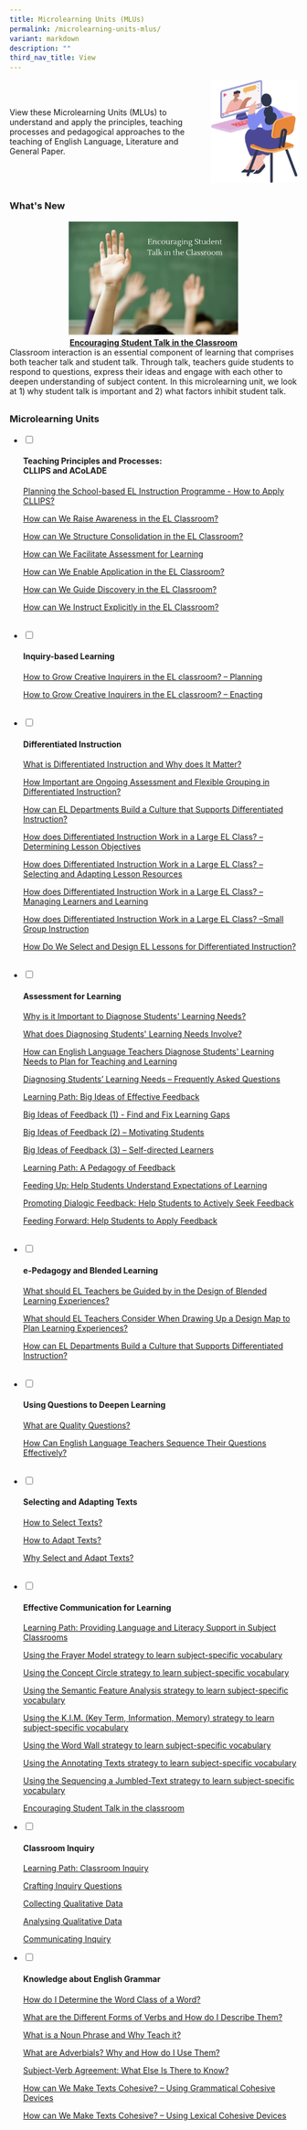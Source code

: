 ```yaml
---
title: Microlearning Units (MLUs)
permalink: /microlearning-units-mlus/
variant: markdown
description: ""
third_nav_title: View
---
```



<style>
	.flex {
		display: flex;
		margin-bottom: 30px;
		gap:30px;
		align-items: center;
		justify-content: space-around;
	}
	
	.flex > img {
		order: 1;
		width: 30% !important;
	}
	
	.flex > p {
		margin: 0;
	}
	
	@media only screen and (max-width: 768px) {
		.flex > img {
			width: 50% !important;
			order: 0;
		}
		.flex {
				flex-direction: column;
				gap: 20px;
		}
	}
</style>
		
<div class="flex">
<img style="width:50%" src="/images/watch_banner.png">
<div style="display: flex; flex-direction: column; gap: 25px;">
	<div>
View these Microlearning Units (MLUs) to understand and apply the principles, teaching processes and pedagogical approaches to the teaching of English Language, Literature and General Paper.  
  </div>
	</div>
</div>

### What's New 
<div class="flex">
<div style="display: flex; flex-direction: column; gap: 25px;">
	<div>
		<center><img style="width:60%" src="/images/MLU_Pics.png"><br><b><a href="https://www.opal2.moe.edu.sg/app/learner/detail/course/2d271e65-8bc8-4ef4-b853-9cacf71e9524">Encouraging Student Talk in the Classroom</a></b></center>
	Classroom interaction is an essential component of learning that comprises both teacher talk and student talk. Through talk, teachers guide students to respond to questions, express their ideas and engage with each other to deepen understanding of subject content. In this microlearning unit, we look at 1) why student talk is important and 2) what factors inhibit student talk.
	</div>
	</div>
</div>

### Microlearning Units


<ul class="jekyllcodex_accordion">
  <li>
    <input id="accordion1" type="checkbox">
    <label for="accordion1"><h4>   

Teaching Principles and Processes:  
CLLIPS and ACoLADE</h4></label>
    <div><p><a href="https://www.opal2.moe.edu.sg/app/learner/detail/course/fadfc435-d0be-4411-8ba6-7a32a9140810">Planning the School-based EL Instruction Programme - How to Apply CLLIPS?</a></p>
			<p><a href="https://www.opal2.moe.edu.sg/app/learner/detail/course/0a3f2b6b-9403-469a-a584-e8860ab1108b"> How can We Raise Awareness in the EL Classroom?</a></p>
			<p><a href="https://www.opal2.moe.edu.sg/app/learner/detail/course/d664ac06-b2a9-45d8-8e5e-e6d90e8d1da7">  How can We Structure Consolidation in the EL Classroom?</a></p>
			<p><a href="https://www.opal2.moe.edu.sg/app/learner/detail/course/4c15a045-b251-4157-8d85-506e3a0727c0">How can We Facilitate Assessment for Learning</a></p>
			<p><a href="https://www.opal2.moe.edu.sg/app/learner/detail/course/ff0cbf5a-5cd1-44d7-8380-85d5fbc30d14"> How can We Enable Application in the EL Classroom?</a></p>
			<p><a href="https://www.opal2.moe.edu.sg/app/learner/detail/course/8f4ad335-1a5e-42ac-92b1-5e36c212cb7e">   How can We Guide Discovery in the EL Classroom?</a></p>
			<p><a href="https://www.opal2.moe.edu.sg/app/learner/detail/course/11bc5ba4-227e-4506-a97c-a1e525718b5a">  How can We Instruct Explicitly in the EL Classroom?</a></p>
    </div>
	</li>  
	<li>
    <input id="accordion2" type="checkbox">
    <label for="accordion2"><h4>Inquiry-based Learning</h4></label>
    <div>
      <p><a href="https://www.opal2.moe.edu.sg/app/learner/detail/course/d678f719-4d80-46d4-a658-82d8698294e0">How to Grow Creative Inquirers in the EL classroom? – Planning</a></p>
		<p><a href="https://www.opal2.moe.edu.sg/app/learner/detail/course/3b844902-987a-4f47-8739-c9369431df45">  How to Grow Creative Inquirers in the EL classroom? – Enacting</a></p>
    </div>
	</li>  
	<li>
    <input id="accordion3" type="checkbox">
    <label for="accordion3"><h4>Differentiated Instruction</h4></label>
    <div>
      <p><a href="https://www.opal2.moe.edu.sg/app/learner/detail/course/4496366c-488f-4adb-80e8-8b084bfb3b0e">What is Differentiated Instruction and Why does It Matter?</a></p>
			      <p><a href="https://www.opal2.moe.edu.sg/app/learner/detail/course/50bba52d-6aa7-4b06-a93a-a1471905419c">How Important are Ongoing Assessment and Flexible Grouping in Differentiated Instruction?</a></p>
			      <p><a href="https://www.opal2.moe.edu.sg/app/learner/detail/course/c47806b1-8f0d-4c40-948b-da595fdcd5d7">How can EL Departments Build a Culture that Supports Differentiated Instruction?</a></p>
			      <p><a href="https://www.opal2.moe.edu.sg/app/learner/detail/course/b30f27c2-aab2-4de5-9b52-06781597777b">How does Differentiated Instruction Work in a Large EL Class? –Determining Lesson Objectives</a></p>
			      <p><a href="https://www.opal2.moe.edu.sg/app/learner/detail/course/4fd2abdd-e1f7-4cd3-bc31-5d169be74fa6">How does Differentiated Instruction Work in a Large EL Class? –Selecting and Adapting Lesson Resources
</a></p>
			      <p><a href="https://www.opal2.moe.edu.sg/app/learner/detail/course/f9498f4a-43a8-4605-99e3-88831b0b1af8">How does Differentiated Instruction Work in a Large EL Class? – Managing Learners and Learning
</a></p>
			<p><a href="https://www.opal2.moe.edu.sg/app/learner/detail/course/2faa2b19-a8b5-41a6-9f11-c2d973330a06">How does Differentiated Instruction Work in a Large EL Class? –Small Group Instruction
</a></p>
			<p><a href="https://www.opal2.moe.edu.sg/app/learner/detail/course/f6c47bcb-d94c-46d5-9bdd-d4b70b370b3d">How Do We Select and Design EL Lessons for Differentiated Instruction?
</a></p>
    </div>
	</li>  
		<li>
    <input id="accordion4" type="checkbox">
    <label for="accordion4"><h4>Assessment for Learning</h4></label>
    <div>
      <p><a href="https://www.opal2.moe.edu.sg/app/learner/detail/course/ed68e7d8-eae3-473a-beb6-ff6b9858d9ce">Why is it Important to Diagnose Students' Learning Needs?</a></p>
		<p><a href="https://www.opal2.moe.edu.sg/app/learner/detail/course/67519c16-ce40-4643-a9f1-c2fe1afa37e4">What does Diagnosing Students' Learning Needs Involve?</a></p>
			   <p><a href="https://www.opal2.moe.edu.sg/app/learner/detail/course/a71689f4-1a87-433c-b5cb-8a97fc904754">How can English Language Teachers Diagnose Students' Learning Needs to Plan for Teaching and Learning</a></p>
			   <p><a href="https://www.opal2.moe.edu.sg/app/learner/detail/course/486562ce-ca8e-430c-aa68-8a41de533586">Diagnosing Students’ Learning Needs – Frequently Asked Questions</a></p>
			    <p><a href="https://www.opal2.moe.edu.sg/app/learner/my-learning/learning-path/e715a49b-7d3c-4f18-9e03-fb9c5c3c4f12/fromlmm">Learning Path: Big Ideas of Effective Feedback</a></p>
		<p><a href="https://www.opal2.moe.edu.sg/app/learner/detail/course/7189e152-5787-4589-adf8-1c7585960e97">Big Ideas of Feedback (1) - Find and Fix Learning Gaps</a></p>
			   <p><a href="https://www.opal2.moe.edu.sg/app/learner/detail/course/c1f0a252-f62e-4680-9058-bdfa580e93cc">Big Ideas of Feedback (2) – Motivating Students</a></p>
			   <p><a href="https://www.opal2.moe.edu.sg/app/learner/detail/course/e1842bbd-e411-4905-9aba-79393b4adb55">Big Ideas of Feedback (3) – Self-directed Learners</a></p>
			<p><a href="https://go.gov.sg/pedagogy-of-feedback">Learning Path: A Pedagogy of Feedback</a></p>
				<p><a href="https://www.opal2.moe.edu.sg/app/learner/detail/course/7f27ef2f-9a39-4681-9a79-52c7edbbeb38">Feeding Up: Help Students Understand Expectations of Learning</a></p>
					<p><a href="https://www.opal2.moe.edu.sg/app/learner/detail/course/fbc4b6b4-7060-44e3-ab2f-a93aa3157dc8">Promoting Dialogic Feedback: Help Students to Actively Seek Feedback</a></p>
			<p><a href="https://www.opal2.moe.edu.sg/app/learner/detail/course/c941d7bf-7869-4960-926f-a9f4c81c8151">Feeding Forward: Help Students to Apply Feedback</a></p>
    </div>
	</li>  
		<li>
    <input id="accordion5" type="checkbox">
    <label for="accordion5"><h4>e-Pedagogy and Blended Learning</h4></label>
    <div>
      <p><a href="https://www.opal2.moe.edu.sg/app/learner/detail/course/846f11c8-2577-40a4-a511-b7b71b7d2b3b">What should EL Teachers be Guided by in the Design of Blended Learning Experiences?</a></p>
			      <p><a href="https://www.opal2.moe.edu.sg/app/learner/detail/course/9ae5e67e-3a70-412d-97b0-03b6ecb908b2">What should EL Teachers Consider When Drawing Up a Design Map to Plan Learning Experiences?</a></p>
			      <p><a href="https://www.opal2.moe.edu.sg/app/learner/detail/course/c38620fc-ad41-489c-8a2c-afc808dabf12">How can EL Departments Build a Culture that Supports Differentiated Instruction?</a></p>
    </div>
	</li>  
			<li>
    <input id="accordion6" type="checkbox">
    <label for="accordion6"><h4>Using Questions to Deepen Learning</h4></label>
    <div>
      <p><a href="https://www.opal2.moe.edu.sg/app/learner/detail/course/f69c9275-5f41-4f8f-9b7a-879f02ff921f">What are Quality Questions?</a></p>
			      <p><a href="https://www.opal2.moe.edu.sg/app/learner/detail/course/3d11cb05-2451-48a4-b2c0-2792946ac91f">How Can English Language Teachers Sequence Their Questions Effectively?</a></p>
    </div>
	</li>  
	<li>
    <input id="accordion7" type="checkbox">
    <label for="accordion7"><h4>Selecting and Adapting Texts</h4></label>
    <div>
      <p><a href="https://www.opal2.moe.edu.sg/app/learner/detail/course/1352a063-e418-4322-ad9f-6610bc6b817b">How to Select Texts?</a></p>
			      <p><a href="https://www.opal2.moe.edu.sg/app/learner/detail/course/fadf7c88-5381-4480-955d-efedf56dd0ff">How to Adapt Texts?</a></p>
			      <p><a href="https://www.opal2.moe.edu.sg/app/learner/detail/course/990f945a-cc88-4f93-9531-ed7e66460594">Why Select and Adapt Texts?</a></p>
    </div>
	</li>  
			<li>
    <input id="accordion8" type="checkbox">
    <label for="accordion8"><h4>Effective Communication for Learning</h4></label>
    <div>
      <p><a href="https://www.opal2.moe.edu.sg/app/learner/my-learning/learning-path/ead8543c-175f-47b1-b01b-8aef366c2c65/fromlmm">Learning Path: Providing Language and Literacy Support in Subject Classrooms</a></p>
		<p><a href="https://www.opal2.moe.edu.sg/app/learner/detail/course/2233a34f-e9e4-4b69-acb3-a28defa51191">Using the Frayer Model strategy to learn subject-specific vocabulary</a></p>
			   <p><a href="https://www.opal2.moe.edu.sg/app/learner/detail/course/96d8dd3f-3270-4357-b1c1-1c925bab5282">Using the Concept Circle strategy to learn subject-specific vocabulary</a></p>
			   <p><a href="https://www.opal2.moe.edu.sg/app/learner/detail/course/c3615c4e-d64d-420a-9f46-0bf9e395cf71">Using the Semantic Feature Analysis strategy to learn subject-specific vocabulary</a></p>
			    <p><a href="https://www.opal2.moe.edu.sg/app/learner/detail/course/8813cbef-bcf6-402a-abd0-cc9a81b1304f">Using the K.I.M. (Key Term, Information, Memory) strategy to learn subject-specific vocabulary</a></p>
		<p><a href="https://www.opal2.moe.edu.sg/app/learner/detail/course/b2fe0452-ee04-484a-9a8b-ef7c21b0fb11">Using the Word Wall strategy to learn subject-specific vocabulary</a></p>
			   <p><a href="https://www.opal2.moe.edu.sg/app/learner/detail/course/751bc0f8-0276-495d-ba16-b774b26247dd">Using the Annotating Texts strategy to learn subject-specific vocabulary</a></p>
			   <p><a href="https://www.opal2.moe.edu.sg/app/learner/detail/course/ffc9cbed-04cb-4fe1-a6a5-4b465782a79c">Using the Sequencing a Jumbled-Text strategy to learn subject-specific vocabulary</a></p>
			<p><a href="https://www.opal2.moe.edu.sg/app/learner/detail/course/2d271e65-8bc8-4ef4-b853-9cacf71e9524">Encouraging Student Talk in the classroom</a></p>
</div>
	</li>
				<li>
    <input id="accordion9" type="checkbox">
    <label for="accordion9"><h4>Classroom Inquiry</h4></label>
    <div>
      <p><a href="https://www.opal2.moe.edu.sg/app/learner/my-learning/learning-path/cf04d53c-10e7-4314-a652-f7a149b90fb2/fromlmm">Learning Path: Classroom Inquiry</a></p>
		<p><a href="https://www.opal2.moe.edu.sg/app/learner/detail/course/01d0945f-f654-4044-bb90-30855330c21a">Crafting Inquiry Questions</a></p>
			   <p><a href="https://www.opal2.moe.edu.sg/app/learner/detail/course/0ea24868-19c6-40c4-af00-354a818b6033">Collecting Qualitative Data</a></p>
			   <p><a href="https://www.opal2.moe.edu.sg/app/learner/detail/course/d5b42c63-2fda-40ea-ae8f-9638387cb26c">Analysing Qualitative Data</a></p>
			    <p><a href="https://www.opal2.moe.edu.sg/app/learner/detail/course/a0461416-04a0-4f5d-a172-c7a8a24f4f50">Communicating Inquiry</a></p>
			</div>
	</li>
	<li>
    <input id="accordion10" type="checkbox">
    <label for="accordion10"><h4>Knowledge about English Grammar</h4></label>
    <div>
      <p><a href="https://www.opal2.moe.edu.sg/app/learner/detail/course/f0173309-2eb6-41fc-9cd0-fae5eae89745">How do I Determine the Word Class of a Word?</a></p>
		<p><a href="https://www.opal2.moe.edu.sg/app/learner/detail/course/d4f447ae-2b96-4d4b-bb74-e73f7af150b3">What are the Different Forms of Verbs and How do I Describe Them?</a></p>
			   <p><a href="https://www.opal2.moe.edu.sg/app/learner/detail/course/0be7158b-29f1-45f6-8697-fca6d9845157">What is a Noun Phrase and Why Teach it?</a></p>
			<p><a href="https://www.opal2.moe.edu.sg/app/learner/detail/course/3f44cd48-1500-471f-ac70-77748e4da739">What are Adverbials? Why and How do I Use Them?</a></p>
			<p><a href="https://www.opal2.moe.edu.sg/app/learner/detail/course/3415e6d9-d9f7-440f-aad6-6e3f6dcd308d">Subject-Verb Agreement: What Else Is There to Know?</a></p>
				<p><a href="https://www.opal2.moe.edu.sg/app/learner/detail/course/a592f6ab-2bc0-44b9-8332-b03535eabd84">How can We Make Texts Cohesive?  – Using Grammatical Cohesive Devices</a></p>
			<p><a href="https://www.opal2.moe.edu.sg/app/learner/detail/course/bf77f4bb-eac7-4b1f-8da7-bf6ca31c719a">How can We Make Texts Cohesive?  – Using Lexical Cohesive Devices</a></p>
</div>
	</li>
</ul>

